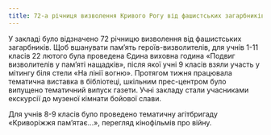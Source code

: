 ```yaml
---
title: 72-а річниця визволення Кривого Рогу від фашистських загарбників
---
```


У закладі було відзначено 72 річницю визволення від фашистських загарбників. Щоб вшанувати пам’ять героїв-визволителів, для учнів 1-11 класів 22 лютого була проведена Єдина виховна година «Подвиг визволителів у пам’яті нащадків», після якої учні 9 класів взяли участь у мітингу біля стели «На лінії вогню». Протягом тижня працювала тематична виставка в бібліотеці, шкільним прес-центром було випущено тематичний випуск газети. Учні закладу стали учасниками екскурсії до музеної кімнати бойової слави.

Для учнів 8-9 класів було проведено тематичну агітбригаду «Криворіжжя пам’ятає…», перегляд кінофільмів про війну.

<slideshow id="72157665730158195"></slideshow>
